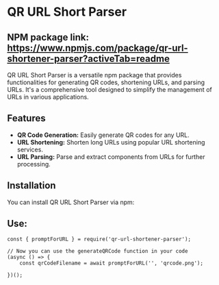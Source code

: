 # QR URL Short Parser

## NPM package link: https://www.npmjs.com/package/qr-url-shortener-parser?activeTab=readme
 
QR URL Short Parser is a versatile npm package that provides functionalities for generating QR codes, shortening URLs, and parsing URLs. It's a comprehensive tool designed to simplify the management of URLs in various applications.

## Features

- **QR Code Generation:** Easily generate QR codes for any URL.
- **URL Shortening:** Shorten long URLs using popular URL shortening services.
- **URL Parsing:** Parse and extract components from URLs for further processing.

## Installation

You can install QR URL Short Parser via npm:

## Use:
```
const { promptForURL } = require('qr-url-shortener-parser');

// Now you can use the generateQRCode function in your code
(async () => {
    const qrCodeFilename = await promptForURL('', 'qrcode.png');
    
})();

```
